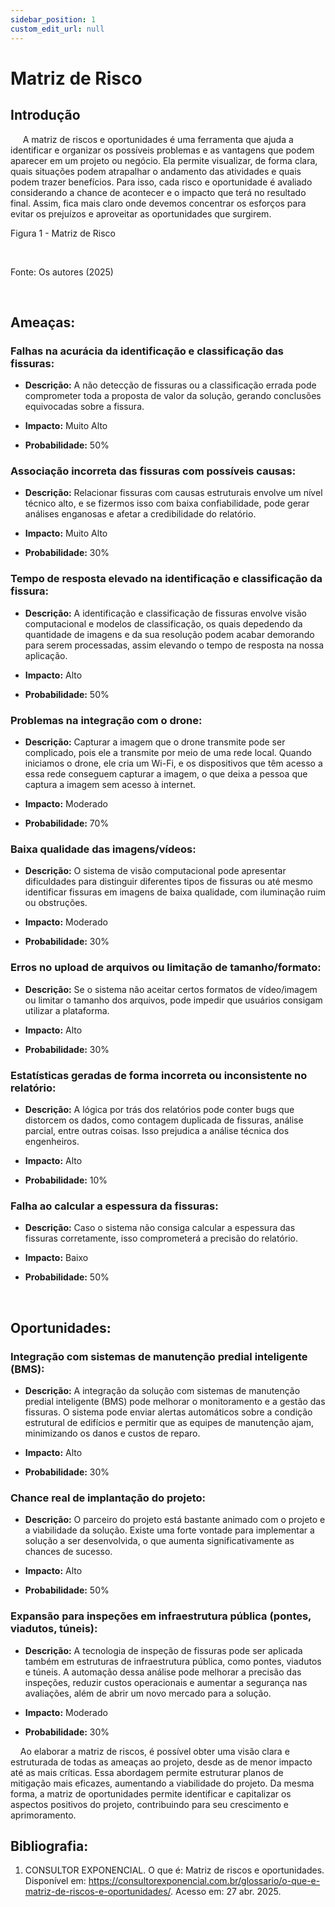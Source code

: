 ```yaml
---
sidebar_position: 1
custom_edit_url: null
---
```


# Matriz de Risco

## Introdução

&nbsp;&nbsp;&nbsp;&nbsp; A matriz de riscos e oportunidades é uma ferramenta que ajuda a identificar e organizar os possíveis problemas e as vantagens que podem aparecer em um projeto ou negócio. Ela permite visualizar, de forma clara, quais situações podem atrapalhar o andamento das atividades e quais podem trazer benefícios. Para isso, cada risco e oportunidade é avaliado considerando a chance de acontecer e o impacto que terá no resultado final. Assim, fica mais claro  onde devemos concentrar os esforços para evitar os  prejuízos e aproveitar as oportunidades que surgirem.
<br />

<p style={{textAlign: 'center'}}>Figura 1 - Matriz de Risco</p>
<div style={{margin: 25}}>
    <div style={{textAlign: 'center'}}>
        <!-- <img src={require("../../../static/img/matriz-de-riscos.png").default} style={{width: 800}} alt="Matriz de Riscos" /> -->
        <br />
    </div>
</div>
<p style={{textAlign: 'center'}}>Fonte: Os autores (2025)</p>


<br />


## **Ameaças:**

### **Falhas na acurácia da identificação e classificação das fissuras:** 
- **Descrição:** A não detecção de fissuras ou a classificação errada pode comprometer toda a proposta de valor da solução, gerando conclusões equivocadas sobre a fissura.

- **Impacto:** Muito Alto

- **Probabilidade:** 50% 

 
### **Associação incorreta das fissuras com possíveis causas:** 
- **Descrição:** Relacionar fissuras com causas estruturais envolve um nível técnico alto, e se fizermos isso com baixa confiabilidade, pode gerar análises enganosas e afetar a credibilidade do relatório.

- **Impacto:** Muito Alto 

- **Probabilidade:** 30% 
 
### **Tempo de resposta elevado na identificação e classificação da fissura:** 
- **Descrição:** A identificação e classificação de fissuras envolve visão computacional e modelos de classificação, os quais depedendo da quantidade de imagens e da sua resolução podem acabar demorando para serem processadas, assim elevando o tempo de resposta na nossa aplicação.

- **Impacto:** Alto 

- **Probabilidade:** 50% 

### **Problemas na integração com o drone:** 
- **Descrição:** Capturar a imagem que o drone transmite pode ser complicado, pois ele a transmite por meio de uma rede local. Quando iniciamos o drone, ele cria um Wi-Fi, e os dispositivos que têm acesso a essa rede conseguem capturar a imagem, o que deixa a pessoa que captura a imagem sem acesso à internet.

- **Impacto:** Moderado

- **Probabilidade:** 70% 

### **Baixa qualidade das imagens/vídeos:** 
- **Descrição:** O sistema de visão computacional pode apresentar dificuldades para distinguir diferentes tipos de fissuras ou até mesmo identificar fissuras em imagens de baixa qualidade, com iluminação ruim ou obstruções.

- **Impacto:** Moderado

- **Probabilidade:** 30% 

### **Erros no upload de arquivos ou limitação de tamanho/formato:** 
- **Descrição:** Se o sistema não aceitar certos formatos de vídeo/imagem ou limitar o tamanho dos arquivos, pode impedir que usuários consigam utilizar a plataforma.

- **Impacto:** Alto

- **Probabilidade:** 30% 

### **Estatísticas geradas de forma incorreta ou inconsistente no relatório:** 
- **Descrição:** A lógica por trás dos relatórios pode conter bugs que distorcem os dados, como contagem duplicada de fissuras, análise parcial, entre outras coisas. Isso prejudica a análise técnica dos engenheiros.

- **Impacto:** Alto

- **Probabilidade:** 10% 

### **Falha ao calcular a espessura da fissuras:** 
- **Descrição:** Caso o sistema não consiga calcular a espessura das fissuras corretamente, isso comprometerá a precisão do relatório.

- **Impacto:** Baixo

- **Probabilidade:** 50% 
 
<br />

## **Oportunidades:**

### **Integração com sistemas de manutenção predial inteligente (BMS):** 
- **Descrição:** A integração da solução com sistemas de manutenção predial inteligente (BMS) pode melhorar o monitoramento e a gestão das fissuras. O sistema pode enviar alertas automáticos sobre a condição estrutural de edifícios e permitir que as equipes de manutenção ajam, minimizando os danos e custos de reparo.

- **Impacto:** Alto 

- **Probabilidade:** 30%

### **Chance real de implantação do projeto:** 
- **Descrição:** O parceiro do projeto está bastante animado com o projeto e a viabilidade da solução. Existe uma forte vontade para implementar a solução a ser desenvolvida, o que aumenta significativamente as chances de sucesso. 

- **Impacto:** Alto 

- **Probabilidade:** 50%

### **Expansão para inspeções em infraestrutura pública (pontes, viadutos, túneis):** 
- **Descrição:** A tecnologia de inspeção de fissuras pode ser aplicada também em estruturas de infraestrutura pública, como pontes, viadutos e túneis. A automação dessa análise pode melhorar a precisão das inspeções, reduzir custos operacionais e aumentar a segurança nas avaliações, além de abrir um novo mercado para a solução.

- **Impacto:** Moderado 

- **Probabilidade:** 30%


&nbsp;&nbsp;&nbsp;&nbsp;Ao elaborar a matriz de riscos, é possível obter uma visão clara e estruturada de todas as ameaças ao projeto, desde as de menor impacto até as mais críticas. Essa abordagem permite estruturar planos de mitigação mais eficazes, aumentando a viabilidade do projeto. Da mesma forma, a matriz de oportunidades permite identificar e capitalizar os aspectos positivos do projeto, contribuindo para seu crescimento e aprimoramento.<br />

## **Bibliografia:** 
 
1. CONSULTOR EXPONENCIAL. O que é: Matriz de riscos e oportunidades. Disponível em: https://consultorexponencial.com.br/glossario/o-que-e-matriz-de-riscos-e-oportunidades/. Acesso em: 27 abr. 2025.